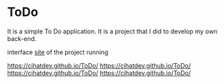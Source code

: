 # ToDo
It is a simple To Do application. It is a project that I did to develop my own back-end.


interface [site](https://cihatdev.github.io/ToDo/) of the project running 

https://cihatdev.github.io/ToDo/
https://cihatdev.github.io/ToDo/
https://cihatdev.github.io/ToDo/
https://cihatdev.github.io/ToDo/
